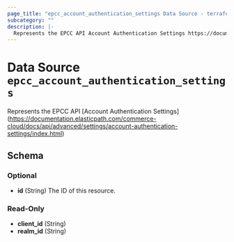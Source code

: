 ```yaml
---
page_title: "epcc_account_authentication_settings Data Source - terraform-provider-epcc"
subcategory: ""
description: |-
  Represents the EPCC API Account Authentication Settings https://documentation.elasticpath.com/commerce-cloud/docs/api/advanced/settings/account-authentication-settings/index.html
---
```


# Data Source `epcc_account_authentication_settings`

Represents the EPCC API [Account Authentication Settings] (https://documentation.elasticpath.com/commerce-cloud/docs/api/advanced/settings/account-authentication-settings/index.html)



<!-- schema generated by tfplugindocs -->
## Schema

### Optional

- **id** (String) The ID of this resource.

### Read-Only

- **client_id** (String)
- **realm_id** (String)

